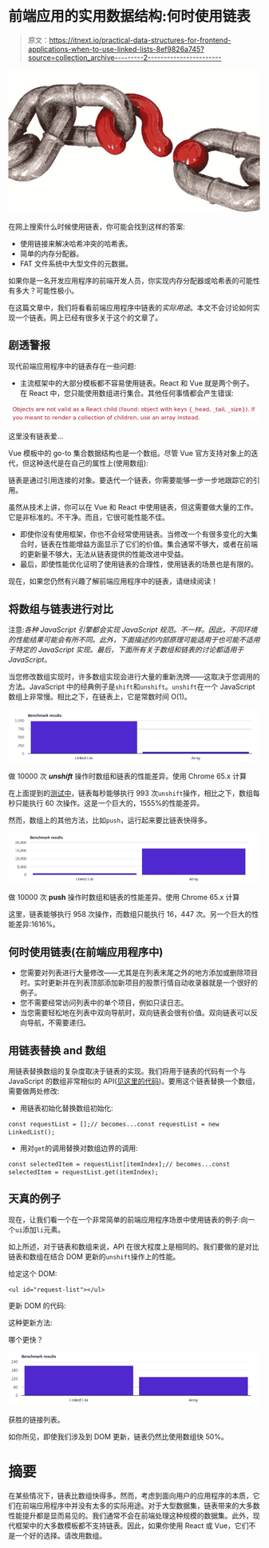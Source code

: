 # 前端应用的实用数据结构:何时使用链表

> 原文：<https://itnext.io/practical-data-structures-for-frontend-applications-when-to-use-linked-lists-8ef9826a745?source=collection_archive---------2----------------------->

![](img/3d88f457bb1ac4f155d1e2ec792bc6fb.png)

在网上搜索什么时候使用链表，你可能会找到这样的答案:

*   使用链接来解决哈希冲突的哈希表。
*   简单的内存分配器。
*   FAT 文件系统中大型文件的元数据。

如果你是一名开发应用程序的前端开发人员，你实现内存分配器或哈希表的可能性有多大？可能性极小。

在这篇文章中，我们将看看前端应用程序中链表的*实际用途*。本文不会讨论如何实现一个链表。网上已经有很多关于这个的文章了。

## 剧透警报

现代前端应用程序中的链表存在一些问题:

*   主流框架中的大部分模板都不容易使用链表。React 和 Vue 就是两个例子。在 React 中，您只能使用数组进行集合。其他任何事情都会产生错误:

![](img/6ceeeed94d79828bbae5810ef69b56e7.png)

这里没有链表爱…

Vue 模板中的 go-to 集合数据结构也是一个数组。尽管 Vue 官方支持对象上的迭代，但这种迭代是在自己的属性上(使用数组):

链表是通过引用连接的对象。要迭代一个链表，你需要能够一步一步地跟踪它的引用。

虽然从技术上讲，你可以在 Vue 和 React 中使用链表，但这需要做大量的工作。它是非标准的。不干净。而且，它很可能性能不佳。

*   即使你没有使用框架，你也不会经常使用链表。当修改一个有很多变化的大集合时，链表在性能增益方面显示了它们的价值。集合通常不够大，或者在前端的更新量不够大，无法从链表提供的性能改进中受益。
*   最后，即使性能优化证明了使用链表的合理性，使用链表的场景也是有限的。

现在，如果您仍然有兴趣了解前端应用程序中的链表，请继续阅读！

## 将数组与链表进行对比

注意:*各种 JavaScript 引擎都会实现 JavaScript 规范。不一样。因此，不同环境的性能结果可能会有所不同。此外，下面描述的内部原理可能适用于也可能不适用于特定的 JavaScript 实现。最后，下面所有关于数组和链表的讨论都适用于 JavaScript。*

当您修改数组实现时，许多数组实现会进行大量的重新洗牌——这取决于您调用的方法。JavaScript 中的经典例子是`shift`和`unshift`。`unshift`在一个 JavaScript 数组上非常慢。相比之下，在链表上，它是常数时间 O(1)。

![](img/4d339172628c481d1e0442cdb36cc833.png)

做 10000 次 ***unshift*** 操作时数组和链表的性能差异。使用 Chrome 65.x 计算

在上面提到的[测试中](https://measurethat.net/Benchmarks/Show/2716/2/array-vs-linked-list)，链表每秒能够执行 993 次`unshift`操作，相比之下，数组每秒只能执行 60 次操作。这是一个巨大的，1555%的性能差异。

然而，数组上的其他方法，比如`push`，运行起来要比链表快得多。

![](img/84a13db36ec3be477d9797788b6c077f.png)

做 10000 次 **push** 操作时数组和链表的性能差异。使用 Chrome 65.x 计算

这里，链表能够执行 958 次操作，而数组只能执行 16，447 次。另一个巨大的性能差异:1616%。

## 何时使用链表(在前端应用程序中)

*   您需要对列表进行大量修改——尤其是在列表末尾之外的地方添加或删除项目时。实时更新并在列表顶部添加新项目的股票行情自动收录器就是一个很好的例子。
*   您不需要经常访问列表中的单个项目，例如只读日志。
*   当您需要轻松地在列表中双向导航时，双向链表会很有价值。双向链表可以反向导航，不需要递归。

## 用链表替换 and 数组

用链表替换数组的复杂度取决于链表的实现。我们将用于链表的代码有一个与 JavaScript 的数组非常相似的 API([见这里的代码](https://github.com/joe-crick/practical-data-structures/blob/master/linked-list.js))。要用这个链表替换一个数组，需要做两处修改:

*   用链表初始化替换数组初始化:

```
const requestList = [];// becomes...const requestList = new LinkedList();
```

*   用对`get`的调用替换对数组边界的调用:

```
const selectedItem = requestList[itemIndex];// becomes...const selectedItem = requestList.get(itemIndex);
```

## 天真的例子

现在，让我们看一个在一个非常简单的前端应用程序场景中使用链表的例子:向一个`ui`添加`li`元素。

如上所述，对于链表和数组来说，API 在很大程度上是相同的。我们要做的是对比链表和数组在结合 DOM 更新的`unshift`操作上的性能。

给定这个 DOM:

```
<ul id="request-list"></ul>
```

更新 DOM 的代码:

这种更新方法:

哪个更快？

![](img/deabaa13254e0b79738df852053e05f1.png)

获胜的链接列表。

如你所见，即使我们涉及到 DOM 更新，链表仍然比使用数组快 50%。

# 摘要

在某些情况下，链表比数组快得多。然而，考虑到面向用户的应用程序的本质，它们在前端应用程序中并没有太多的实际用途。对于大型数据集，链表带来的大多数性能提升都是显而易见的。我们通常不会在前端处理这种规模的数据集。此外，现代框架中的大多数模板都不支持链表。因此，如果你使用 React 或 Vue，它们不是一个好的选择。请改用数组。